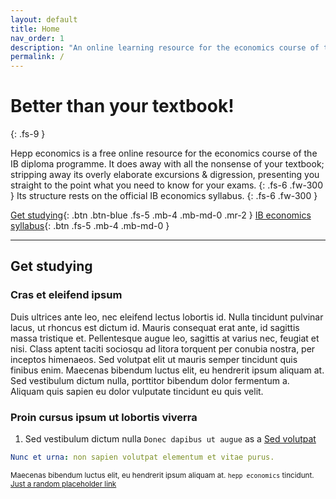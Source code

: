 ```yaml
---
layout: default
title: Home
nav_order: 1
description: "An online learning resource for the economics course of the IBDP. Better than your textbook!"
permalink: /
---
```


# Better than your textbook!
{: .fs-9 }

Hepp economics is a free online resource for the economics course of the IB diploma programme. It does away with all the nonsense of your textbook; stripping away its overly elaborate excursions & digression, presenting you straight to the point what you need to know for your exams.
{: .fs-6 .fw-300 }
Its structure rests on the official IB economics syllabus.
{: .fs-6 .fw-300 }

[Get studying](/docs/textbook/){: .btn .btn-blue .fs-5 .mb-4 .mb-md-0 .mr-2 } [IB economics syllabus](https://www.ibo.org/contentassets/5895a05412144fe890312bad52b17044/economics-hl-2016-english-final-web.pdf){: .btn .fs-5 .mb-4 .mb-md-0 }

---

## Get studying

### Cras et eleifend ipsum

Duis ultrices ante leo, nec eleifend lectus lobortis id. Nulla tincidunt pulvinar lacus, ut rhoncus est dictum id. Mauris consequat erat ante, id sagittis massa tristique et. Pellentesque augue leo, sagittis at varius nec, feugiat et nisi. Class aptent taciti sociosqu ad litora torquent per conubia nostra, per inceptos himenaeos. Sed volutpat elit ut mauris semper tincidunt quis finibus enim. Maecenas bibendum luctus elit, eu hendrerit ipsum aliquam at. Sed vestibulum dictum nulla, porttitor bibendum dolor fermentum a. Aliquam quis sapien eu dolor vulputate tincidunt eu quis velit.

### Proin cursus ipsum ut lobortis viverra

1. Sed vestibulum dictum nulla `Donec dapibus ut augue` as a [Sed volutpat](/microeconomics)
```yaml
Nunc et urna: non sapien volutpat elementum et vitae purus.
```
<small>Maecenas bibendum luctus elit, eu hendrerit ipsum aliquam at. `hepp economics` tincidunt. [Just a random placeholder link](/macroeconomics)</small>
